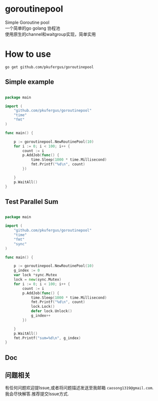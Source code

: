 # goroutinepool
Simple Goroutine pool  
一个简单的go golang 协程池  
使用原生的channel和waitgroup实现，简单实用

# How to use

```
go get github.com/pkufergus/goroutinepool
```

## Simple example

```go

package main

import (
	"github.com/pkufergus/goroutinepool"
	"time"
	"fmt"
)

func main() {

	p := goroutinepool.NewRoutinePool(10)
	for i := 0; i < 100; i++ {
		count := i
		p.AddJob(func() {
			time.Sleep(1000 * time.Millisecond)
			fmt.Printf("%d\n", count)
		})

	}
	p.WaitAll()
}

```

## Test Parallel Sum

```go

package main

import (
	"github.com/pkufergus/goroutinepool"
	"time"
	"fmt"
	"sync"
)

func main() {

	p := goroutinepool.NewRoutinePool(10)
	g_index := 0
	var lock *sync.Mutex
	lock = new(sync.Mutex)
	for i := 0; i < 100; i++ {
		count := i
		p.AddJob(func() {
			time.Sleep(1000 * time.Millisecond)
			fmt.Printf("%d\n", count)
			lock.Lock()
			defer lock.Unlock()
			g_index++
		})

	}
	p.WaitAll()
	fmt.Printf("sum=%d\n", g_index)
}

```

## Doc


 ## 问题相关

 有任何问题欢迎提Issue,或者将问题描述发送至我邮箱 `caosong1319@gmail.com`.我会尽快解答.推荐提交Issue方式.
